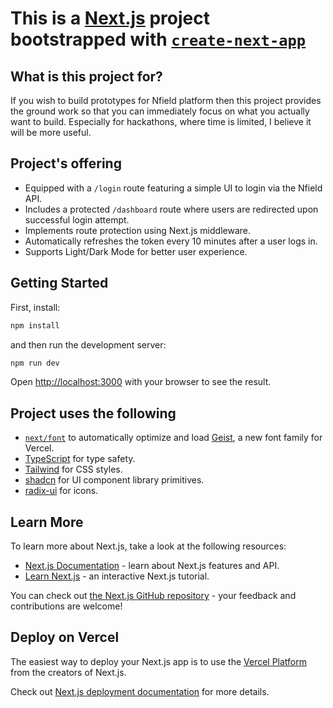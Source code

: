 # This is a [Next.js](https://nextjs.org) project bootstrapped with [`create-next-app`](https://nextjs.org/docs/app/api-reference/cli/create-next-app)

## What is this project for?

If you wish to build prototypes for Nfield platform then this project provides the ground work so that you can immediately focus on what you actually want to build. Especially for hackathons, where time is limited, I believe it will be more useful.

## Project's offering

- Equipped with a `/login` route featuring a simple UI to login via the Nfield API.
- Includes a protected `/dashboard` route where users are redirected upon successful login attempt.
- Implements route protection using Next.js middleware.
- Automatically refreshes the token every 10 minutes after a user logs in.
- Supports Light/Dark Mode for better user experience.

## Getting Started

First, install:

```bash
npm install
```

and then run the development server:

```bash
npm run dev
```

Open [http://localhost:3000](http://localhost:3000) with your browser to see the result.

## Project uses the following

- [`next/font`](https://nextjs.org/docs/app/building-your-application/optimizing/fonts) to automatically optimize and load [Geist](https://vercel.com/font), a new font family for Vercel.
- [TypeScript](https://www.typescriptlang.org/) for type safety.
- [Tailwind](https://tailwindcss.com/) for CSS styles.
- [shadcn](https://ui.shadcn.com/) for UI component library primitives.
- [radix-ui](https://www.radix-ui.com/icons) for icons.

## Learn More

To learn more about Next.js, take a look at the following resources:

- [Next.js Documentation](https://nextjs.org/docs) - learn about Next.js features and API.
- [Learn Next.js](https://nextjs.org/learn) - an interactive Next.js tutorial.

You can check out [the Next.js GitHub repository](https://github.com/vercel/next.js) - your feedback and contributions are welcome!

## Deploy on Vercel

The easiest way to deploy your Next.js app is to use the [Vercel Platform](https://vercel.com/new?utm_medium=default-template&filter=next.js&utm_source=create-next-app&utm_campaign=create-next-app-readme) from the creators of Next.js.

Check out [Next.js deployment documentation](https://nextjs.org/docs/app/building-your-application/deploying) for more details.
